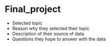 # Final_project

* Selected topic 
* Reason why they selected their topic 
* Description of their source of data 
* Questions they hope to answer with the data
